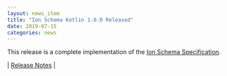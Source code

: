 ```yaml
---
layout: news_item
title: "Ion Schema Kotlin 1.0.0 Released"
date: 2019-07-15
categories: news
---
```

This release is a complete implementation of the [Ion Schema Specification](https://amazon-ion.github.io/ion-schema/docs/spec.html).

| [Release Notes](https://github.com/amazon-ion/ion-schema-kotlin/releases/tag/v1.0.0) |

